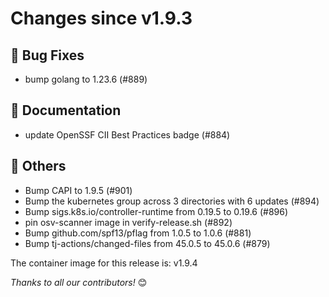 <!-- markdownlint-disable no-inline-html line-length -->
# Changes since v1.9.3

## :bug: Bug Fixes

- bump golang to 1.23.6 (#889)

## :book: Documentation

- update OpenSSF CII Best Practices badge (#884)

## :seedling: Others

- Bump CAPI to 1.9.5 (#901)
- Bump the kubernetes group across 3 directories with 6 updates (#894)
- Bump sigs.k8s.io/controller-runtime from 0.19.5 to 0.19.6 (#896)
- pin osv-scanner image in verify-release.sh (#892)
- Bump github.com/spf13/pflag from 1.0.5 to 1.0.6 (#881)
- Bump tj-actions/changed-files from 45.0.5 to 45.0.6 (#879)

The container image for this release is: v1.9.4

_Thanks to all our contributors!_ 😊
